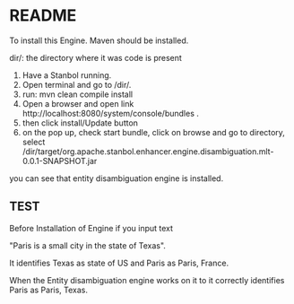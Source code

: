 <!--
   Licensed to the Apache Software Foundation (ASF) under one or more
   contributor license agreements.  See the NOTICE file distributed with
   this work for additional information regarding copyright ownership.
   The ASF licenses this file to You under the Apache License, Version 2.0
   (the "License"); you may not use this file except in compliance with
   the License.  You may obtain a copy of the License at

        http://www.apache.org/licenses/LICENSE-2.0

   Unless required by applicable law or agreed to in writing, software
   distributed under the License is distributed on an "AS IS" BASIS,
   WITHOUT WARRANTIES OR CONDITIONS OF ANY KIND, either express or implied.
   See the License for the specific language governing permissions and
   limitations under the License.
-->
README
=======
To install this Engine. 
Maven should be installed.

 dir/: the directory where it was code is present

1. Have a Stanbol running. 
2. Open terminal and go to /dir/.
3. run:  mvn clean compile install
4. Open a browser and open link  http://localhost:8080/system/console/bundles . 
5. then click install/Update button
6. on the pop up, check start bundle, click on browse and go to directory, select /dir/target/org.apache.stanbol.enhancer.engine.disambiguation.mlt-0.0.1-SNAPSHOT.jar  

you can see that entity disambiguation engine is installed.


TEST
------------------------

Before Installation of Engine if you input text

"Paris is a small city in the state of Texas".

It identifies Texas as state of US and Paris as Paris, France.


When the Entity disambiguation engine works on it to it correctly identifies Paris as Paris, Texas.

